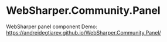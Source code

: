 # WebSharper.Community.Panel
WebSharper panel component
Demo: https://andreidegtiarev.github.io/WebSharper.Community.Panel/

